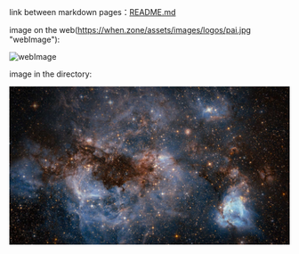 link between markdown pages：[README.md](https://github.com/WEN3141/EnglishHomework/blob/main/README.md)

image on the web(https://when.zone/assets/images/logos/pai.jpg "webImage"):

![webImage](https://when.zone/assets/images/logos/pai.jpg "webImage")


image in the directory:

![image](https://github.com/WEN3141/EnglishHomework/blob/main/image/Image%20In%20The%20Directory.jpg)
